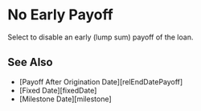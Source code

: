 # No Early Payoff

Select to disable an early (lump sum) payoff of the loan.

## See Also

* [Payoff After Origination Date][relEndDatePayoff]
* [Fixed Date][fixedDate]
* [Milestone Date][milestone]